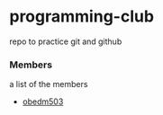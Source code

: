 # programming-club

repo to practice git and github

### Members

a list of the members
- [obedm503](https://ncai-developers.github.io/programming-club/obedm503/)
